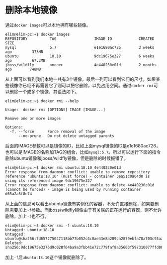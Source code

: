 # 删除本地镜像

通过`docker images`可以本地拥有哪些镜像。

```text
elim@elim-pc:~$ docker images
REPOSITORY          TAG                 IMAGE ID            CREATED             SIZE
mysql               5.7                 e1e1680ac726        3 weeks ago         373MB
ubuntu              18.10               9dc19675e327        6 weeks ago         67.3MB
jboss/wildfly       <none>              4e440230e01d        2 months ago        748MB
```

从上面可以看到我们本地一共有3个镜像，最后一列可以看到它们的尺寸。如果某些镜像你已经不再需要它了则可以把它删除，以免占用空间。通过`docker rmi`可以删除一个或多个镜像，其语法如下。

```text
elim@elim-pc:~$ docker rmi --help

Usage:	docker rmi [OPTIONS] IMAGE [IMAGE...]

Remove one or more images

Options:
  -f, --force      Force removal of the image
      --no-prune   Do not delete untagged parents
```

后面的IMAGE参数可以是镜像的ID，比如上面mysql镜像的ID是e1e1680ac726，也可以是IMAGE的名称加TAG的组合，比如`mysql:5.7`。所以可以运行下面的指令删除ubuntu镜像和jboss/wildfly镜像，但是删除的时候报错了。

```text
elim@elim-pc:~$ docker rmi ubuntu:18.10 4e440230e01d
Error response from daemon: conflict: unable to remove repository reference "ubuntu:18.10" (must force) - container 3ea51c0a64d0 is using its referenced image 9dc19675e327
Error response from daemon: conflict: unable to delete 4e440230e01d (cannot be forced) - image is being used by running container d65a2a5f8e74
```

从上面的信息可以看出ubuntu镜像有实例化的容器，不允许直接删除，如果要删除需要加上`-f`参数。而jboss/wildfly镜像由于有关联的正在运行的容器，则不允许删除，加上`-f`也不行。

```text
elim@elim-pc:~$ docker rmi -f ubuntu:18.10
Untagged: ubuntu:18.10
Untagged: ubuntu@sha256:7d657275047118bb77b052c4c0ae43e8a289ca2879ebfa78a703c93aa8fd686c
Deleted: sha256:9dc19675e3276d9c028f64ba9a3fbb41e72c779faf8a35603f597310077ffd08
```

加上`-f`后`ubuntu:18.10`这个镜像就删除了。